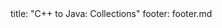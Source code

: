 <frontmatter>
title: "C++ to Java: Collections"
footer: footer.md
</frontmatter>

<include src="navbar.md" boilerplate />

<include src="container-inPage-asFlat.md" boilerplate />